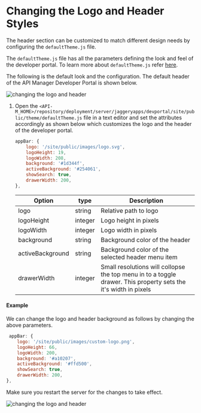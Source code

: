 # Changing the Logo and Header Styles

The header section can be customized to match different design needs by configuring the `defaultTheme.js` file.

The `defaultTheme.js` file has all the parameters defining the look and feel of the developer portal. To learn more about `defaultTheme.js` refer [here]({{base_path}}/learn/consume-api/customizations/customizing-the-developer-portal/overriding-developer-portal-theme/#overriding-the-default-theme).

The following is the default look and the configuration. The default header of the API Manager Developer Portal is shown below.

![changing the logo and header](../../../../assets/img/learn/changing-the-logo-and-header1.png) 

1. Open the `<API-M_HOME>/repository/deployment/server/jaggeryapps/devportal/site/public/theme/defaultTheme.js` file in a text editor and set the attributes accordingly as shown below which customizes the logo and the header of the developer portal.

    ```js
    appBar: {
        logo: '/site/public/images/logo.svg',
        logoHeight: 19,
        logoWidth: 208,
        background: '#1d344f',
        activeBackground: '#254061',
        showSearch: true,
        drawerWidth: 200,
    },
    ```

    | Option | type | Description |
    | ------ | -- | ----------- |
    | logo | string | Relative path to logo |
    | logoHeight | integer | Logo height in pixels |
    | logoWidth | integer | Logo width in pixels |
    | background | string | Background color of the header |
    | activeBackground | string | Background color of the selected header menu item |
    | drawerWidth | integer | Small resolutions will collopse the top menu in to a toggle drawer. This property sets the it's width in pixels |

#### Example

We can change the logo and header background as follows by changing the above parameters.

```js
 appBar: {
    logo: '/site/public/images/custom-logo.png',
    logoHeight: 66,
    logoWidth: 200,
    background: '#a10207',
    activeBackground: '#ffd500',
    showSearch: true,
    drawerWidth: 200,
},
```

Make sure you restart the server for the changes to take effect.

![changing the logo and header](../../../../assets/img/learn/changing-the-logo-and-header2.png) 
